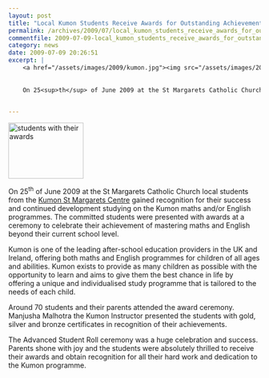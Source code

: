 ```yaml
---
layout: post
title: "Local Kumon Students Receive Awards for Outstanding Achievements"
permalink: /archives/2009/07/local_kumon_students_receive_awards_for_outstandin.html
commentfile: 2009-07-09-local_kumon_students_receive_awards_for_outstandin
category: news
date: 2009-07-09 20:26:51
excerpt: |
    <a href="/assets/images/2009/kumon.jpg"><img src="/assets/images/2009/kumon-thumb.jpg" width="150" height="112" alt="students with their awards" class="photo right" /></a>
    
    
    On 25<sup>th</sup> of June 2009 at the St Margarets Catholic Church local students from the <a href="https://stmargarets.london/directory/school/200709280322">Kumon St Margarets Centre</a> gained recognition for their success and continued development studying on the Kumon maths and/or English programmes.  The committed students were presented with awards at a ceremony to celebrate their achievement of mastering maths and English beyond their current school level.
    

---
```


<a href="/assets/images/2009/kumon.jpg"><img src="/assets/images/2009/kumon-thumb.jpg" width="150" height="112" alt="students with their awards" class="photo right" /></a>

On 25<sup>th</sup> of June 2009 at the St Margarets Catholic Church local students from the [Kumon St Margarets Centre](/directory/school/200709280322) gained recognition for their success and continued development studying on the Kumon maths and/or English programmes. The committed students were presented with awards at a ceremony to celebrate their achievement of mastering maths and English beyond their current school level.

Kumon is one of the leading after-school education providers in the UK and Ireland, offering both maths and English programmes for children of all ages and abilities. Kumon exists to provide as many children as possible with the opportunity to learn and aims to give them the best chance in life by offering a unique and individualised study programme that is tailored to the needs of each child.

Around 70 students and their parents attended the award ceremony. Manjusha Malhotra the Kumon Instructor presented the students with gold, silver and bronze certificates in recognition of their achievements.

The Advanced Student Roll ceremony was a huge celebration and success. Parents shone with joy and the students were absolutely thrilled to receive their awards and obtain recognition for all their hard work and dedication to the Kumon programme.
